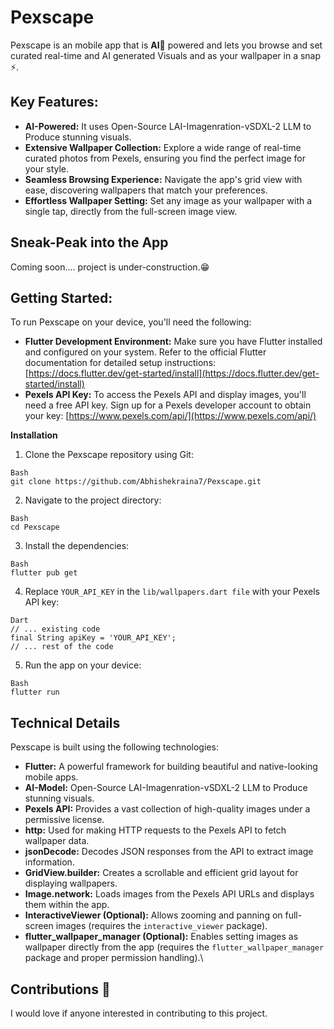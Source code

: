 **Pexscape**
===================================================================

 Pexscape is an mobile app that is **AI🤖** powered and  lets you browse and set curated real-time and AI generated Visuals and as your wallpaper in a snap ⚡.


Key Features:
---

*   **AI-Powered:** It uses Open-Source LAI-Imagenration-vSDXL-2 LLM to Produce stunning visuals.
*   **Extensive Wallpaper Collection:** Explore a wide range of real-time curated photos from Pexels, ensuring you find the perfect image for your style.
*   **Seamless Browsing Experience:** Navigate the app's grid view with ease, discovering wallpapers that match your preferences.
*   **Effortless Wallpaper Setting:** Set any image as your wallpaper with a single tap, directly from the full-screen image view.
  

## Sneak-Peak into the App

Coming soon.... project is under-construction.😁


Getting Started:
---

To run Pexscape on your device, you'll need the following:

*   **Flutter Development Environment:** Make sure you have Flutter installed and configured on your system. Refer to the official Flutter documentation for detailed setup instructions: [https://docs.flutter.dev/get-started/install](https://docs.flutter.dev/get-started/install)
*   **Pexels API Key:** To access the Pexels API and display images, you'll need a free API key. Sign up for a Pexels developer account to obtain your key: [https://www.pexels.com/api/](https://www.pexels.com/api/)

**Installation**

1.  Clone the Pexscape repository using Git:
   
```
Bash
git clone https://github.com/Abhishekraina7/Pexscape.git
```

2. Navigate to the project directory:

```
Bash
cd Pexscape
```

3. Install the dependencies:

```
Bash
flutter pub get
```

4. Replace `YOUR_API_KEY` in the `lib/wallpapers.dart file` with your Pexels API key:

```
Dart
// ... existing code
final String apiKey = 'YOUR_API_KEY';
// ... rest of the code
```
5. Run the app on your device:

```
Bash
flutter run
```

**Technical Details**
---

Pexscape is built using the following technologies:

*   **Flutter:** A powerful framework for building beautiful and native-looking mobile apps.
*   **AI-Model:** Open-Source LAI-Imagenration-vSDXL-2 LLM to Produce stunning visuals.
*   **Pexels API:** Provides a vast collection of high-quality images under a permissive license.
*   **http:** Used for making HTTP requests to the Pexels API to fetch wallpaper data.
*   **jsonDecode:** Decodes JSON responses from the API to extract image information.
*   **GridView.builder:** Creates a scrollable and efficient grid layout for displaying wallpapers.
*   **Image.network:** Loads images from the Pexels API URLs and displays them within the app.
*   **InteractiveViewer (Optional):** Allows zooming and panning on full-screen images (requires the `interactive_viewer` package).
*   **flutter\_wallpaper\_manager (Optional):** Enables setting images as wallpaper directly from the app (requires the `flutter_wallpaper_manager` package and proper permission handling).\

  ## Contributions 🤝

  I would love if anyone interested in contributing to this project. 



